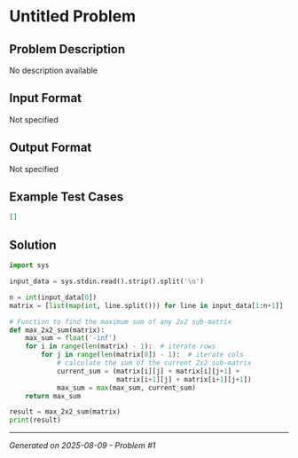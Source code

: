 # Untitled Problem

## Problem Description
No description available

## Input Format
Not specified

## Output Format
Not specified

## Example Test Cases
```json
[]
```

## Solution
```python
import sys

input_data = sys.stdin.read().strip().split('\n')

n = int(input_data[0])
matrix = [list(map(int, line.split())) for line in input_data[1:n+1]]

# Function to find the maximum sum of any 2x2 sub-matrix
def max_2x2_sum(matrix):
    max_sum = float('-inf')
    for i in range(len(matrix) - 1):  # iterate rows
        for j in range(len(matrix[0]) - 1):  # iterate cols
            # calculate the sum of the current 2x2 sub-matrix
            current_sum = (matrix[i][j] + matrix[i][j+1] +
                           matrix[i+1][j] + matrix[i+1][j+1])
            max_sum = max(max_sum, current_sum)
    return max_sum

result = max_2x2_sum(matrix)
print(result)
```

---
*Generated on 2025-08-09 - Problem #1*